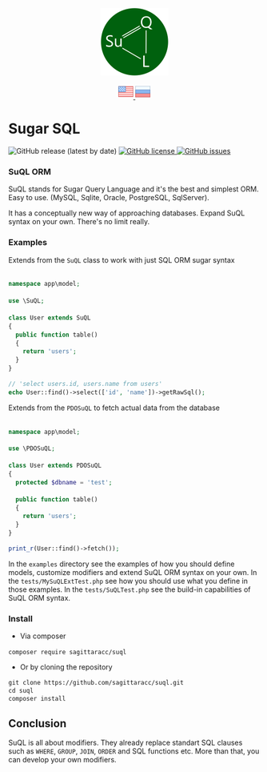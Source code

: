 <p align="center">
  <img src="/assets/images/logo.png" alt="logo"/>
</p>

<p align="center">
  <a href="README.md">
    <img src="/assets/images/en.png" alt="Read SuQL documentation in English"/>
  </a>
  <a href="README.ru.md">
    <img src="/assets/images/ru.png" alt="Читать SuQL документация на русском"/>
  </a>
</p>

# Sugar SQL

<p align="left">
  <img src="https://img.shields.io/github/v/release/sagittaracc/suql" alt="GitHub release (latest by date)"/>
  <a href="https://github.com/sagittaracc/suql/blob/master/LICENSE">
    <img src="https://img.shields.io/github/license/sagittaracc/suql" alt="GitHub license"/>
  </a>
  <a href="https://github.com/sagittaracc/suql/issues">
    <img src="https://img.shields.io/github/issues/sagittaracc/suql" alt="GitHub issues"/>
  </a>
</p>

### SuQL ORM
SuQL stands for Sugar Query Language and it's the best and simplest ORM. Easy to use.
(MySQL, Sqlite, Oracle, PostgreSQL, SqlServer).

It has a conceptually new way of approaching databases.
Expand SuQL syntax on your own. There's no limit really.

### Examples

Extends from the ```SuQL``` class to work with just SQL ORM sugar syntax

```php

namespace app\model;

use \SuQL;

class User extends SuQL
{
  public function table()
  {
    return 'users';
  }
}

```

```php
// 'select users.id, users.name from users'
echo User::find()->select(['id', 'name'])->getRawSql();
```

Extends from the ```PDOSuQL``` to fetch actual data from the database

```php

namespace app\model;

use \PDOSuQL;

class User extends PDOSuQL
{
  protected $dbname = 'test';

  public function table()
  {
    return 'users';
  }
}

```

```php
print_r(User::find()->fetch());
```

In the ```examples``` directory see the examples of how you should define models, customize modifiers and extend SuQL ORM syntax on your own.
In the ```tests/MySuQLExtTest.php``` see how you should use what you define in those examples.
In the ```tests/SuQLTest.php``` see the build-in capabilities of SuQL ORM syntax.

### Install
- Via composer

```composer require sagittaracc/suql```

- Or by cloning the repository

```
git clone https://github.com/sagittaracc/suql.git
cd suql
composer install
```

## Conclusion
SuQL is all about modifiers. They already replace standart SQL clauses such as `WHERE`, `GROUP`, `JOIN`, `ORDER` and SQL functions etc.
More than that, you can develop your own modifiers.
